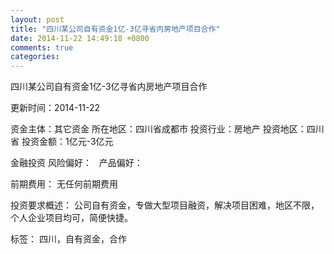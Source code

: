 ```yaml
---
layout: post
title: "四川某公司自有资金1亿-3亿寻省内房地产项目合作"
date: 2014-11-22 14:49:18 +0800
comments: true
categories: 
---
```

四川某公司自有资金1亿-3亿寻省内房地产项目合作



更新时间：2014-11-22

资金主体：其它资金
所在地区：四川省成都市
投资行业：房地产
投资地区：四川省
投资金额：1亿元-3亿元

金融投资
风险偏好：
                             
                                                                                产品偏好：

前期费用：
无任何前期费用

投资要求概述：
公司自有资金，专做大型项目融资，解决项目困难，地区不限，个人企业项目均可，简便快捷。

标签：
四川，自有资金，合作

